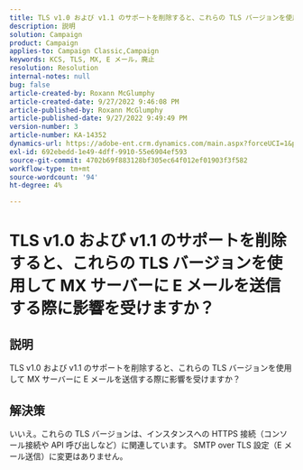 ```yaml
---
title: TLS v1.0 および v1.1 のサポートを削除すると、これらの TLS バージョンを使用して MX サーバーに E メールを送信する際に影響を受けますか？
description: 説明
solution: Campaign
product: Campaign
applies-to: Campaign Classic,Campaign
keywords: KCS, TLS, MX, E メール，廃止
resolution: Resolution
internal-notes: null
bug: false
article-created-by: Roxann McGlumphy
article-created-date: 9/27/2022 9:46:08 PM
article-published-by: Roxann McGlumphy
article-published-date: 9/27/2022 9:49:49 PM
version-number: 3
article-number: KA-14352
dynamics-url: https://adobe-ent.crm.dynamics.com/main.aspx?forceUCI=1&pagetype=entityrecord&etn=knowledgearticle&id=e75a27cb-ad3e-ed11-9db1-00224808613b
exl-id: 692ebedd-1e49-4dff-9910-55e6904ef593
source-git-commit: 4702b69f883128bf305ec64f012ef01903f3f582
workflow-type: tm+mt
source-wordcount: '94'
ht-degree: 4%

---
```


# TLS v1.0 および v1.1 のサポートを削除すると、これらの TLS バージョンを使用して MX サーバーに E メールを送信する際に影響を受けますか？

## 説明


TLS v1.0 および v1.1 のサポートを削除すると、これらの TLS バージョンを使用して MX サーバーに E メールを送信する際に影響を受けますか？


## 解決策


いいえ。これらの TLS バージョンは、インスタンスへの HTTPS 接続（コンソール接続や API 呼び出しなど）に関連しています。 SMTP over TLS 設定（E メール送信）に変更はありません。
